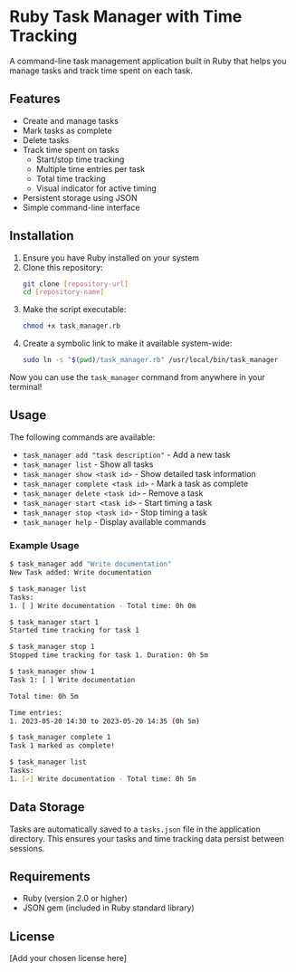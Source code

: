 # Ruby Task Manager with Time Tracking

A command-line task management application built in Ruby that helps you manage tasks and track time spent on each task.

## Features

- Create and manage tasks
- Mark tasks as complete
- Delete tasks
- Track time spent on tasks
  - Start/stop time tracking
  - Multiple time entries per task
  - Total time tracking
  - Visual indicator for active timing
- Persistent storage using JSON
- Simple command-line interface

## Installation

1. Ensure you have Ruby installed on your system
2. Clone this repository:
   ```bash
   git clone [repository-url]
   cd [repository-name]
   ```
3. Make the script executable:
   ```bash
   chmod +x task_manager.rb
   ```
4. Create a symbolic link to make it available system-wide:
   ```bash
   sudo ln -s "$(pwd)/task_manager.rb" /usr/local/bin/task_manager
   ```

Now you can use the `task_manager` command from anywhere in your terminal!

## Usage

The following commands are available:

- `task_manager add "task description"` - Add a new task
- `task_manager list` - Show all tasks
- `task_manager show <task id>` - Show detailed task information
- `task_manager complete <task id>` - Mark a task as complete
- `task_manager delete <task id>` - Remove a task
- `task_manager start <task id>` - Start timing a task
- `task_manager stop <task id>` - Stop timing a task
- `task_manager help` - Display available commands

### Example Usage

```bash
$ task_manager add "Write documentation"
New Task added: Write documentation

$ task_manager list
Tasks:
1. [ ] Write documentation - Total time: 0h 0m

$ task_manager start 1
Started time tracking for task 1

$ task_manager stop 1
Stopped time tracking for task 1. Duration: 0h 5m

$ task_manager show 1
Task 1: [ ] Write documentation

Total time: 0h 5m

Time entries:
1. 2023-05-20 14:30 to 2023-05-20 14:35 (0h 5m)

$ task_manager complete 1
Task 1 marked as complete!

$ task_manager list
Tasks:
1. [✓] Write documentation - Total time: 0h 5m
```

## Data Storage

Tasks are automatically saved to a `tasks.json` file in the application directory. This ensures your tasks and time tracking data persist between sessions.

## Requirements

- Ruby (version 2.0 or higher)
- JSON gem (included in Ruby standard library)

## License

[Add your chosen license here]
